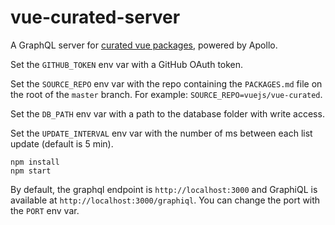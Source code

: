 # vue-curated-server

A GraphQL server for [curated vue packages](https://github.com/Akryum/vue-curated), powered by Apollo.

Set the `GITHUB_TOKEN` env var with a GitHub OAuth token.

Set the `SOURCE_REPO` env var with the repo containing the `PACKAGES.md` file on the root of the `master` branch. For example: `SOURCE_REPO=vuejs/vue-curated`.

Set the `DB_PATH` env var with a path to the database folder with write access.

Set the `UPDATE_INTERVAL` env var with the number of ms between each list update (default is 5 min).

```
npm install
npm start
```

By default, the graphql endpoint is `http://localhost:3000` and GraphiQL is available at `http://localhost:3000/graphiql`. You can change the port with the `PORT` env var.
